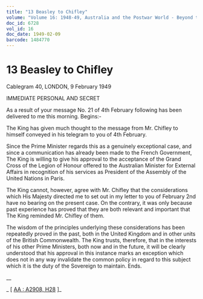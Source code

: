 ```yaml
---
title: "13 Beasley to Chifley"
volume: "Volume 16: 1948-49, Australia and the Postwar World - Beyond the Region"
doc_id: 6728
vol_id: 16
doc_date: 1949-02-09
barcode: 1484770
---
```


# 13 Beasley to Chifley

Cablegram 40, LONDON, 9 February 1949

IMMEDIATE PERSONAL AND SECRET

As a result of your message No. 21 of 4th February following has been delivered to me this morning. Begins:-

The King has given much thought to the message from Mr. Chifley to himself conveyed in his telegram to you of 4th February.

Since the Prime Minister regards this as a genuinely exceptional case, and since a communication has already been made to the French Government, The King is willing to give his approval to the acceptance of the Grand Cross of the Legion of Honour offered to the Australian Minister for External Affairs in recognition of his services as President of the Assembly of the United Nations in Paris.

The King cannot, however, agree with Mr. Chifley that the considerations which His Majesty directed me to set out in my letter to you of February 2nd have no bearing on the present case. On the contrary, it was only because past experience has proved that they are both relevant and important that The King reminded Mr. Chifley of them.

The wisdom of the principles underlying these considerations has been repeatedly proved in the past, both in the United Kingdom and in other units of the British Commonwealth. The King trusts, therefore, that in the interests of his other Prime Ministers, both now and in the future, it will be clearly understood that his approval in this instance marks an exception which does not in any way invalidate the common policy in regard to this subject which it is the duty of the Sovereign to maintain. Ends.

__

_ [ [AA : A2908, H28](http://www.naa.gov.au/cgi-bin/Search?O=I&Number=1484770) ]_
